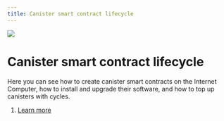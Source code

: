 ```yaml
---
title: Canister smart contract lifecycle
---
```


![](/img/how-it-works/canister-lifecycle.600x300.jpg)

# Canister smart contract lifecycle

Here you can see how to create canister smart contracts on the Internet Computer, how to install and upgrade their software, and how to top up canisters with cycles. 

1. [Learn more](/how-it-works/canister-lifecycle/)


